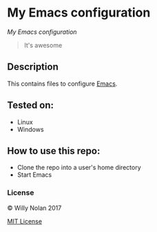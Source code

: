 # My Emacs configuration
*My Emacs configuration*

> It's awesome

## Description
This contains files to configure [Emacs](https://www.gnu.org/software/emacs/).

## Tested on:
- Linux
- Windows

## How to use this repo:
- Clone the repo into a user's home directory
- Start Emacs

### License
:copyright: Willy Nolan 2017

[MIT License](LICENSE.txt)

